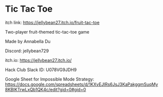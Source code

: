 # Tic Tac Toe

itch link: https://jellybean27.itch.io/fruit-tac-toe
 
Two-player fruit-themed tic-tac-toe game

Made by Annabella Du

Discord: jellybean729

itch.io: https://jellybean27.itch.io/

Hack Club Slack ID: U078VG9JDH9

Google Sheet for Impossible Mode Strategy: https://docs.google.com/spreadsheets/d/1KXvEJIRs6JsJ3KaPakggmSuqMy8KBIKTrwLxQb1QK4c/edit?gid=0#gid=0
